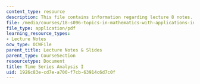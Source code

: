 ```yaml
---
content_type: resource
description: This file contains information regarding lecture 8 notes.
file: /media/courses/18-s096-topics-in-mathematics-with-applications-in-finance-fall-2013/1926c83ecd7ea700f7cb63914c6d7c0f_MIT18_S096F13_lecnote8.pdf
file_type: application/pdf
learning_resource_types:
- Lecture Notes
ocw_type: OCWFile
parent_title: Lecture Notes & Slides
parent_type: CourseSection
resourcetype: Document
title: Time Series Analysis I
uid: 1926c83e-cd7e-a700-f7cb-63914c6d7c0f
---
```

